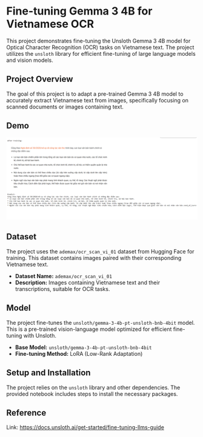 # Fine-tuning Gemma 3 4B for Vietnamese OCR

This project demonstrates fine-tuning the Unsloth Gemma 3 4B model for Optical Character Recognition (OCR) tasks on Vietnamese text. The project utilizes the `unsloth` library for efficient fine-tuning of large language models and vision models.

## Project Overview

The goal of this project is to adapt a pre-trained Gemma 3 4B model to accurately extract Vietnamese text from images, specifically focusing on scanned documents or images containing text.

## Demo
![Sample Image](Demo.png)

## Dataset

The project uses the `ademax/ocr_scan_vi_01` dataset from Hugging Face for training. This dataset contains images paired with their corresponding Vietnamese text.

- **Dataset Name:** `ademax/ocr_scan_vi_01`
- **Description:** Images containing Vietnamese text and their transcriptions, suitable for OCR tasks.

## Model

The project fine-tunes the `unsloth/gemma-3-4b-pt-unsloth-bnb-4bit` model. This is a pre-trained vision-language model optimized for efficient fine-tuning with Unsloth.

- **Base Model:** `unsloth/gemma-3-4b-pt-unsloth-bnb-4bit`
- **Fine-tuning Method:** LoRA (Low-Rank Adaptation)

## Setup and Installation

The project relies on the `unsloth` library and other dependencies. The provided notebook includes steps to install the necessary packages.

## Reference
Link: https://docs.unsloth.ai/get-started/fine-tuning-llms-guide
